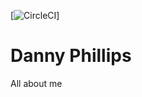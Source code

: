 [![CircleCI](https://circleci.com/gh/dannyphillips/danny-phillips/tree/master.svg?style=svg&circle-token=bc9c42ff4788e29d0a5b18288a580a0c9a55b00b)]
# Danny Phillips
All about me